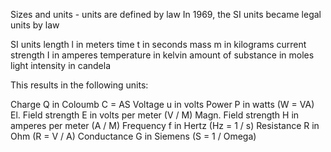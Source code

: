 Sizes and units - units are defined by law In 1969, the SI units became legal units by law

SI units length l in meters time t in seconds mass m in kilograms current strength I in amperes temperature in kelvin amount of substance in moles light intensity in candela

This results in the following units:

Charge Q in Coloumb C = AS Voltage u in volts Power P in watts (W = VA) El. 
Field strength E in volts per meter (V / M) Magn.
Field strength H in amperes per meter (A / M) Frequency f in Hertz (Hz = 1 / s) 
Resistance R in Ohm (R = V / A) Conductance G in Siemens (S = 1 / Omega)
